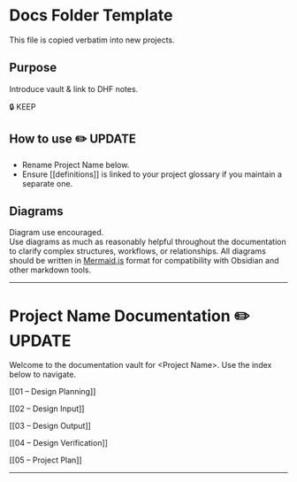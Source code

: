 # Docs Folder Template

This file is copied verbatim into new projects.

## Purpose

Introduce vault & link to DHF notes.

🔒 KEEP

## How to use ✏️ UPDATE

- Rename Project Name below.
- Ensure [[definitions]] is linked to your project glossary if you maintain a separate one.

## Diagrams

Diagram use encouraged.  
Use diagrams as much as reasonably helpful throughout the documentation to clarify complex structures, workflows, or relationships. All diagrams should be written in [Mermaid.js](https://mermaid-js.github.io/) format for compatibility with Obsidian and other markdown tools.

---

# Project Name Documentation ✏️ UPDATE

Welcome to the documentation vault for <Project Name>. Use the index below to navigate.

[[01 – Design Planning]]

[[02 – Design Input]]

[[03 – Design Output]]

[[04 – Design Verification]]

[[05 – Project Plan]]

---


